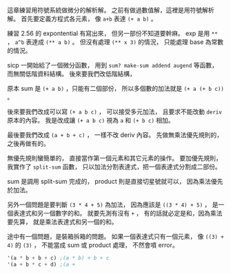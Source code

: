 這章練習用符號系統做微分的解析解。
之前有做過數值解，這裡是用符號解析解。
首先要定義方程式各元素，
像 `a+b` 表達 `(+ a b)` 。

練習 2.56 的 expontential 有寫出來，
但另一部份不知道要幹麻。
exp 是用 `**` ， `a^b` 表達成 `(** a b)` 。
但沒有處理 `(** x 3)` 的情況，
只能處理 base 為常數的情況。

sicp 一開始給了一個微分函數，
用到 `sum? make-sum addend augend` 等函數，
而無關低階資料結構。
後來要我們改低階結構，

原本 sum 是 `(+ a b)` ，只能有二個部份，
所以多個數的加法就是 `(+ a (+ b c))` 。

後來要我們改成可以寫 `(+ a b c)` ，
可以接受多元加法，
且要求不能改動 `deriv` 原本的內容。
我是改成讓 `(+ a b c)` 視為 `a` 和 `(+ b c)` 相加。

最後要我們改成 `(a + b + c)` ，
一樣不改 deriv 內容。
先做無乘法優先規則的，之後再做有的。

無優先規則蠻簡單的，
直接當作第一個元素和其它元素的操作。
要加優先規則，我實作了 `split-sum` 函數，
只以加法分割表達式，把一個表達式分割成二部份。

sum 是調用 split-sum 完成的，
product 則是直接切星號就可以，
因為乘法優先於加法。

另外一個問題是要判斷 `(3 * 4 + 5)` 為加法，
因為應該是 `((3 * 4) + 5)` ，
是一個表達式和另一個數字的和。
就要先測有沒有 `+` ，
有的話就必定是和，因為乘法要先算，
就是乘法表達式和另一個的和。

途中有一個問題，是裝箱拆箱的問題。
如果一個表達式只有一個元素，
像 `((3) + 4)` 的 `(3)` ， 
不能當成 sum 或 product 處理，
不然會噴 error。


```scheme
'(a * b + b + c) ;(a * b) + b + c
'(a + b * c + d) ;(a + 
```

